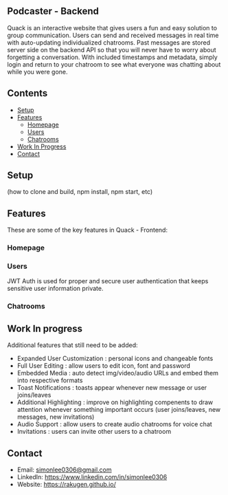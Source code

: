 ## Podcaster - Backend
Quack is an interactive website that gives users a fun and easy solution to group communication. Users can send and received messages in real time with auto-updating individualized chatrooms. Past messages are stored server side on the backend API so that you will never have to worry about forgetting a conversation. With included timestamps and metadata, simply login and return to your chatroom to see what everyone was chatting about while you were gone.

## Contents
- [Setup](#setup)
- [Features](#features)
  - [Homepage](#homepage)
  - [Users](#users)
  - [Chatrooms](#chatrooms)
- [Work In Progress](#work-in-progress)
- [Contact](#contact)

## Setup
(how to clone and build, npm install, npm start, etc)


## Features
These are some of the key features in Quack - Frontend:

### Homepage


### Users
JWT Auth is used for proper and secure user authentication that keeps sensitive user information private.

### Chatrooms


## Work In progress
Additional features that still need to be added:
  - Expanded User Customization : personal icons and changeable fonts
  - Full User Editing : allow users to edit icon, font and password
  - Embedded Media : auto detect img/video/audio URLs and embed them into respective formats
  - Toast Notifications : toasts appear whenever new message or user joins/leaves
  - Additional Highlighting : improve on highlighting compenents to draw attention whenever something important occurs (user joins/leaves, new messages, new invitations)
  - Audio Support : allow users to create audio chatrooms for voice chat
  - Invitations : users can invite other users to a chatroom

## Contact
  - Email: simonlee0306@gmail.com
  - LinkedIn: https://www.linkedin.com/in/simonlee0306
  - Website: https://rakugen.github.io/
